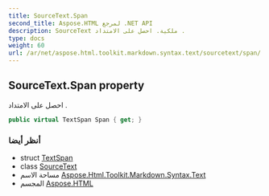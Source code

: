 ```yaml
---
title: SourceText.Span
second_title: Aspose.HTML لمرجع .NET API
description: SourceText ملكية. احصل على الامتداد .
type: docs
weight: 60
url: /ar/net/aspose.html.toolkit.markdown.syntax.text/sourcetext/span/
---
```

## SourceText.Span property

احصل على الامتداد .

```csharp
public virtual TextSpan Span { get; }
```

### أنظر أيضا

* struct [TextSpan](../../textspan/)
* class [SourceText](../)
* مساحة الاسم [Aspose.Html.Toolkit.Markdown.Syntax.Text](../../sourcetext/)
* المجسم [Aspose.HTML](../../../)


